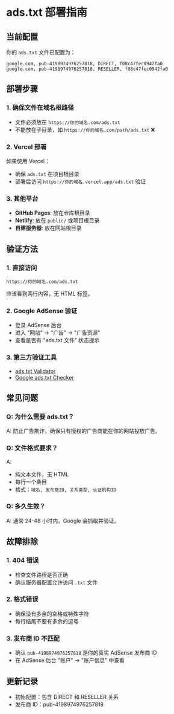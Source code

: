 # ads.txt 部署指南

## 当前配置
你的 `ads.txt` 文件已配置为：
```
google.com, pub-4198974976257818, DIRECT, f08c47fec0942fa0
google.com, pub-4198974976257818, RESELLER, f08c47fec0942fa0
```

## 部署步骤

### 1. 确保文件在域名根路径
- 文件必须放在 `https://你的域名.com/ads.txt`
- 不能放在子目录，如 `https://你的域名.com/path/ads.txt` ❌

### 2. Vercel 部署
如果使用 Vercel：
- 确保 `ads.txt` 在项目根目录
- 部署后访问 `https://你的域名.vercel.app/ads.txt` 验证

### 3. 其他平台
- **GitHub Pages**: 放在仓库根目录
- **Netlify**: 放在 `public/` 或项目根目录
- **自建服务器**: 放在网站根目录

## 验证方法

### 1. 直接访问
```
https://你的域名.com/ads.txt
```
应该看到两行内容，无 HTML 标签。

### 2. Google AdSense 验证
- 登录 AdSense 后台
- 进入 "网站" → "广告" → "广告资源"
- 查看是否有 "ads.txt 文件" 状态提示

### 3. 第三方验证工具
- [ads.txt Validator](https://www.ads.txt-validator.com/)
- [Google ads.txt Checker](https://support.google.com/adsense/answer/7532444)

## 常见问题

### Q: 为什么需要 ads.txt？
A: 防止广告欺诈，确保只有授权的广告商能在你的网站投放广告。

### Q: 文件格式要求？
A: 
- 纯文本文件，无 HTML
- 每行一个条目
- 格式：`域名, 发布商ID, 关系类型, 认证机构ID`

### Q: 多久生效？
A: 通常 24-48 小时内，Google 会抓取并验证。

## 故障排除

### 1. 404 错误
- 检查文件路径是否正确
- 确认服务器配置允许访问 `.txt` 文件

### 2. 格式错误
- 确保没有多余的空格或特殊字符
- 每行结尾不要有多余的逗号

### 3. 发布商 ID 不匹配
- 确认 `pub-4198974976257818` 是你的真实 AdSense 发布商 ID
- 在 AdSense 后台 "账户" → "账户信息" 中查看

## 更新记录
- 初始配置：包含 DIRECT 和 RESELLER 关系
- 发布商 ID：pub-4198974976257818
